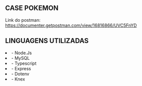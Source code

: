## CASE POKEMON 
 
Link do postman: https://documenter.getpostman.com/view/16816866/UVC5FnYD

## LINGUAGENS UTILIZADAS

 <li> - Node.Js </li>
 <li> - MySQL </li>
 <li> - Typescript </li>
 <li> - Express </li>
 <li> - Dotenv </li>
 <li> - Knex </li>